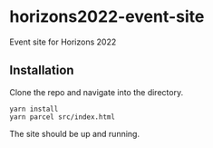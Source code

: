 # horizons2022-event-site
Event site for Horizons 2022

## Installation
Clone the repo and navigate into the directory.

```
yarn install
yarn parcel src/index.html
```

The site should be up and running.
